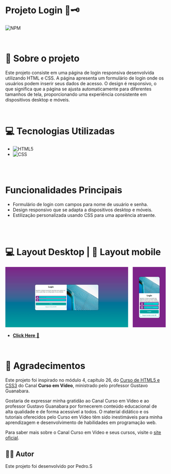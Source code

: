 # Projeto Login 🔐🗝️
![NPM](https://img.shields.io/npm/l/react)

<br>

 # 📒 Sobre o projeto
  Este projeto consiste em uma página de login responsiva desenvolvida utilizando HTML e CSS. A página apresenta um formulário de login onde os usuários podem inserir seus dados de acesso. O design é responsivo, o que significa que a página se ajusta automaticamente para diferentes tamanhos de tela, proporcionando uma experiência consistente em dispositivos desktop e móveis.
 
 <br>

# 💻 Tecnologias Utilizadas
- ![HTML5](https://img.shields.io/badge/-HTML-05122A?style=flat&logo=html5)
- ![CSS](https://img.shields.io/badge/-CSS-05122A?style=flat&logo=css3)

 <br>
 <br>

# Funcionalidades Principais

- Formulário de login com campos para nome de usuário e senha.
- Design responsivo que se adapta a dispositivos desktop e móveis.
- Estilização personalizada usando CSS para uma aparência atraente.

<br>
<br>

# 💻 Layout Desktop | 📱 Layout mobile
[![print](https://github.com/silvapedrodev/projeto-login/blob/main/assets/print.png?raw=true)](https://silvapedrodev.github.io/projeto-login/)

- <a href="https://silvapedrodev.github.io/projeto-login/" target="_blank"><strong>Click Here</strong> &#x1F517;</a>

<br>

# 👏 Agradecimentos
Este projeto foi inspirado no módulo 4, capítulo 26, do <a href="https://www.youtube.com/playlist?list=PLHz_AreHm4dkcVCk2Bn_fdVQ81Fkrh6WT">Curso de HTML5 e CSS3</a> do Canal <strong>Curso em Vídeo</strong>, ministrado pelo professor Gustavo Guanabara.

Gostaria de expressar minha gratidão ao Canal Curso em Vídeo e ao professor Gustavo Guanabara por fornecerem conteúdo educacional de alta qualidade e de forma acessível a todos. O material didático e os tutoriais oferecidos pelo Curso em Vídeo têm sido inestimáveis ​​para minha aprendizagem e desenvolvimento de habilidades em programação web.

Para saber mais sobre o Canal Curso em Vídeo e seus cursos, visite o <a href="https://www.cursoemvideo.com/">site oficial</a>.



## 👨‍💻 Autor
Este projeto foi desenvolvido por Pedro.S

 
